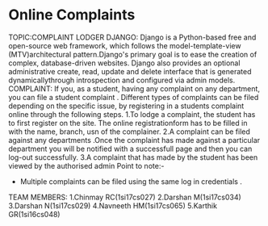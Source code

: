 # Online Complaints
TOPIC:COMPLAINT LODGER
DJANGO:
Django is a Python-based free and open-source web framework,
which follows the model-template-view (MTV)architectural
pattern.Django's primary goal is to ease the creation of
complex, database-driven websites. Django also provides an
optional administrative create, read, update and delete
interface that is generated dynamicallythrough introspection
and configured via admin models.
COMPLAINT:
If you, as a student, having any complaint on any department,
you can file a student complaint . Different types of complaints
can be filed depending on the specific issue, by registering in
a students complaint online through the following steps.
1.To lodge a complaint, the student has to first register on the
site. The online registrationform has to be filled in with the
name, branch, usn of the complainer.
2.A complaint can be filed against any departments .Once the
complaint has made against a particular department you will be
notified with a successfull page and then you can log-out
successfully.
3.A complaint that has made by the student has been viewed by
the authorised admin
Point to note:-
* Multiple complaints can be filed using the same log in
credentials .





TEAM MEMBERS:
1.Chinmay RC(1si17cs027)
2.Darshan M(1si17cs034)
3.Darshan N(1si17cs029)
4.Navneeth HM(1si17cs065)
5.Karthik GR(1si16cs048)
